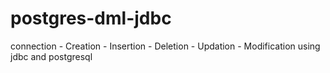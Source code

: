 # postgres-dml-jdbc

connection - Creation - Insertion - Deletion - Updation - Modification using jdbc and postgresql
